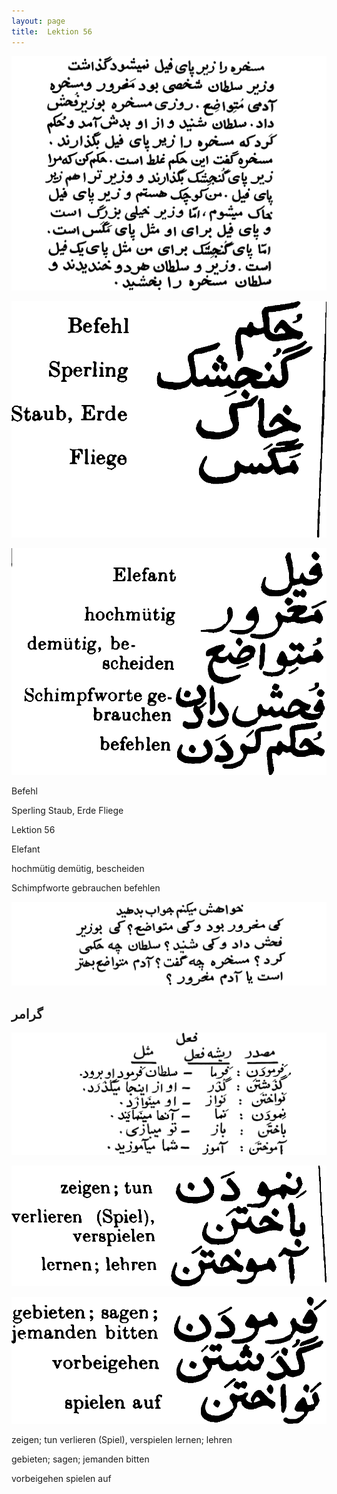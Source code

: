 ```yaml
---
layout: page
title:  Lektion 56
---
```



![image](/assets/s/143.png-02.png)

![image](/assets/s/2col/143.png-07_1L.png)

![image](/assets/s/2col/143.png-07_2R.png)

Befehl

Sperling Staub, Erde Fliege



Lektion 56

Elefant

hochmütig demütig, bescheiden

Schimpfworte gebrauchen befehlen



![image](/assets/s/144.png-01.png)

## گرامر

![image](/assets/s/144.png-04.png)

![image](/assets/s/2col/144.png-07_1L.png)

![image](/assets/s/2col/144.png-07_2R.png)

zeigen; tun verlieren (Spiel), verspielen lernen; lehren



gebieten; sagen; jemanden bitten

vorbeigehen spielen auf



